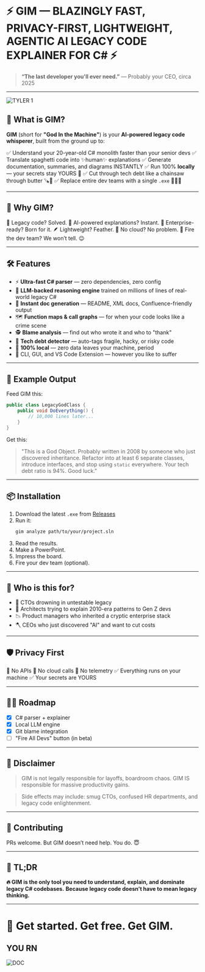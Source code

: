 # ⚡️ GIM — BLAZINGLY FAST, PRIVACY-FIRST, LIGHTWEIGHT, AGENTIC AI LEGACY CODE EXPLAINER FOR C# ⚡️

> **“The last developer you'll ever need.”**
> — Probably your CEO, circa 2025

---

![TYLER 1](https://media.tenor.com/RM4euI_dsbMAAAAM/tyler1.gif)

## 🚀 What is GIM?

**GIM** (short for **"God In the Machine"**) is your **AI-powered legacy code whisperer**, built from the ground up to:

✅ Understand your 20-year-old C# monolith faster than your senior devs
✅ Translate spaghetti code into ✨human✨ explanations
✅ Generate documentation, summaries, and diagrams INSTANTLY
✅ Run 100% **locally** — your secrets stay YOURS 🔐
✅ Cut through tech debt like a chainsaw through butter 🪚🧈
✅ Replace entire dev teams with a single `.exe` 👋👨‍💻

---

## 🧠 Why GIM?

🦖 Legacy code? Solved.
🤖 AI-powered explanations? Instant.
🏢 Enterprise-ready? Born for it.
🪶 Lightweight? Feather.
🧍 No cloud? No problem.
💼 Fire the dev team? We won’t tell. 😉

---

## 🛠️ Features

- ⚡️ **Ultra-fast C# parser** — zero dependencies, zero config
- 🧠 **LLM-backed reasoning engine** trained on millions of lines of real-world legacy C#
- 📄 **Instant doc generation** — README, XML docs, Confluence-friendly output
- 🗺️ **Function maps & call graphs** — for when your code looks like a crime scene
- 🕵️ **Blame analysis** — find out who wrote it and who to "thank"
- 🧼 **Tech debt detector** — auto-tags fragile, hacky, or risky code
- 🔐 **100% local** — zero data leaves your machine, period
- 🧰 CLI, GUI, and VS Code Extension — however you like to suffer

---

## 🧪 Example Output

Feed GIM this:

```csharp
public class LegacyGodClass {
    public void DoEverything() {
        // 10,000 lines later...
    }
}
```

Get this:

> "This is a God Object. Probably written in 2008 by someone who just discovered inheritance. Refactor into at least 6 separate classes, introduce interfaces, and stop using `static` everywhere. Your tech debt ratio is 94%. Good luck."

---

## 📦 Installation

1. Download the latest `.exe` from [Releases](https://github.com/your-org/gim/releases)
2. Run it:
   ```bash
   gim analyze path/to/your/project.sln
   ```
3. Read the results.
4. Make a PowerPoint.
5. Impress the board.
6. Fire your dev team (optional).

---

## 💼 Who is this for?

- 🧓 CTOs drowning in untestable legacy
- 🧠 Architects trying to explain 2010-era patterns to Gen Z devs
- 📉 Product managers who inherited a cryptic enterprise stack
- 🪓 CEOs who just discovered "AI" and want to cut costs

---

## 🛡️ Privacy First

🚫 No APIs
🚫 No cloud calls
🚫 No telemetry
✅ Everything runs on your machine
✅ Your secrets are YOURS

---

## 🧞‍♂️ Roadmap

- [x] C# parser + explainer
- [x] Local LLM engine
- [x] Git blame integration
- [ ] "Fire All Devs" button (in beta)

---

## 📢 Disclaimer

> GIM is not legally responsible for layoffs, boardroom chaos.
> GIM IS responsible for massive productivity gains.

> Side effects may include: smug CTOs, confused HR departments, and legacy code enlightenment.

---

## 🤝 Contributing

PRs welcome. But GIM doesn’t need help. You do. 😇

---

## 🧠 TL;DR

**🔥 GIM is the only tool you need to understand, explain, and dominate legacy C# codebases.**
**Because legacy code doesn’t have to mean legacy thinking.**

---

# 👋 Get started. Get free. Get GIM.

## YOU RN
![DOC](https://i.pinimg.com/originals/d7/ca/d1/d7cad155026c320311c6051bbaa6ebb0.gif)
